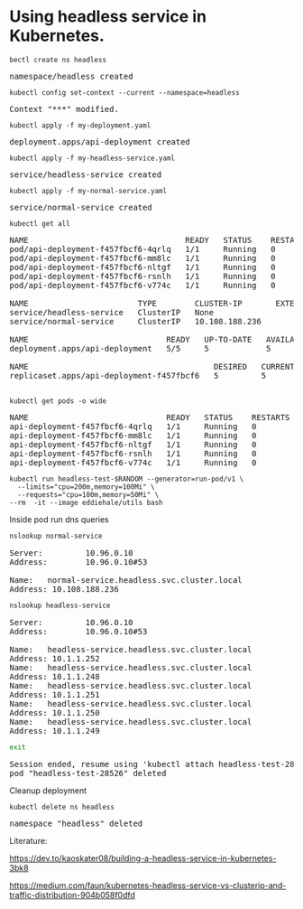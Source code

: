 # Using headless service in Kubernetes.


```console
bectl create ns headless
```
<pre>
namespace/headless created
</pre>
```console
kubectl config set-context --current --namespace=headless
```
<pre>
Context "***" modified.
</pre>

```console
kubectl apply -f my-deployment.yaml 
```
<pre>
deployment.apps/api-deployment created
</pre>

```console
kubectl apply -f my-headless-service.yaml
```
<pre>
service/headless-service created
</pre>

```console
kubectl apply -f my-normal-service.yaml 
```
<pre>
service/normal-service created
</pre>
```console
kubectl get all
```
<pre>
NAME                                 READY   STATUS    RESTARTS   AGE
pod/api-deployment-f457fbcf6-4qrlq   1/1     Running   0          52s
pod/api-deployment-f457fbcf6-mm8lc   1/1     Running   0          52s
pod/api-deployment-f457fbcf6-nltgf   1/1     Running   0          52s
pod/api-deployment-f457fbcf6-rsnlh   1/1     Running   0          52s
pod/api-deployment-f457fbcf6-v774c   1/1     Running   0          52s

NAME                       TYPE        CLUSTER-IP       EXTERNAL-IP   PORT(S)   AGE
service/headless-service   ClusterIP   None             <none>        80/TCP    42s
service/normal-service     ClusterIP   10.108.188.236   <none>        80/TCP    30s

NAME                             READY   UP-TO-DATE   AVAILABLE   AGE
deployment.apps/api-deployment   5/5     5            5           52s

NAME                                       DESIRED   CURRENT   READY   AGE
replicaset.apps/api-deployment-f457fbcf6   5         5         5       52s

</pre>

```console
kubectl get pods -o wide
```
<pre>
NAME                             READY   STATUS    RESTARTS   AGE    IP           NODE             NOMINATED NODE   READINESS GATES
api-deployment-f457fbcf6-4qrlq   1/1     Running   0          103s   10.1.1.250   docker-desktop   <none>           <none>
api-deployment-f457fbcf6-mm8lc   1/1     Running   0          103s   10.1.1.249   docker-desktop   <none>           <none>
api-deployment-f457fbcf6-nltgf   1/1     Running   0          103s   10.1.1.248   docker-desktop   <none>           <none>
api-deployment-f457fbcf6-rsnlh   1/1     Running   0          103s   10.1.1.251   docker-desktop   <none>           <none>
api-deployment-f457fbcf6-v774c   1/1     Running   0          103s   10.1.1.252   docker-desktop   <none>           <none>
</pre>


```console
kubectl run headless-test-$RANDOM --generator=run-pod/v1 \
  --limits="cpu=200m,memory=100Mi" \
  --requests="cpu=100m,memory=50Mi" \
--rm  -it --image eddiehale/utils bash
```

Inside pod run dns queries

```bash
nslookup normal-service
```
<pre>
Server:         10.96.0.10
Address:        10.96.0.10#53

Name:   normal-service.headless.svc.cluster.local
Address: 10.108.188.236
</pre>

```bash
nslookup headless-service
```
<pre>
Server:         10.96.0.10
Address:        10.96.0.10#53

Name:   headless-service.headless.svc.cluster.local
Address: 10.1.1.252
Name:   headless-service.headless.svc.cluster.local
Address: 10.1.1.248
Name:   headless-service.headless.svc.cluster.local
Address: 10.1.1.251
Name:   headless-service.headless.svc.cluster.local
Address: 10.1.1.250
Name:   headless-service.headless.svc.cluster.local
Address: 10.1.1.249
</pre>




```bash
exit
```
<pre>
Session ended, resume using 'kubectl attach headless-test-28526 -c headless-test-28526 -i -t' command when the pod is running
pod "headless-test-28526" deleted
</pre>

Cleanup deployment

```console
kubectl delete ns headless
```
<pre>
namespace "headless" deleted
</pre>


Literature:

https://dev.to/kaoskater08/building-a-headless-service-in-kubernetes-3bk8

https://medium.com/faun/kubernetes-headless-service-vs-clusterip-and-traffic-distribution-904b058f0dfd



